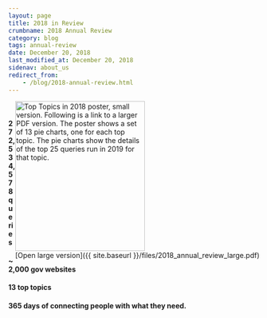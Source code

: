 ```yaml
---
layout: page
title: 2018 in Review
crumbname: 2018 Annual Review
category: blog
tags: annual-review
date: December 20, 2018
last_modified_at: December 20, 2018
sidenav: about_us
redirect_from:
    - /blog/2018-annual-review.html
---
```


<span style="float:right;"><img 
  src="{{ site.baseurl }}/files/2018_annual_review_small.png" 
  alt="Top Topics in 2018 poster, small version. Following is a link to a larger PDF version. The poster shows a set of 13 pie charts, one for each top topic. The pie charts show the details of the top 25 queries run in 2019 for that topic." style="width:260px;height:300px;"><br />
[Open large version]({{ site.baseurl }}/files/2018_annual_review_large.pdf)
</span>
<br />

#### **272,534,578** queries
#### **~2,000 gov** websites
#### **13** top topics
#### **365** days of connecting people with what they need.

<br />
<br />
<br />
<br />
<br />
<br />
<br />
<br />
